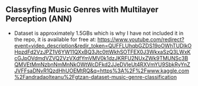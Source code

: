 ## Classyfing Music Genres with Multilayer Perception (ANN)
 
* Dataset is approximately 1.5GBs which is why I have not included it in the repo, it is available for free at: https://www.youtube.com/redirect?event=video_description&redir_token=QUFFLUhqbGZDS19oOWhTUDlkOHpzdFd2VzJPZ1V6YW11QXxBQ3Jtc0ttWkhSOTFEX0J3WkxaSzQ3LWxKcGJpOVdmdVZVQ2VzVXdfYmVMV0k1dzJKRFU2NUxZWk9TMUNSc3BQMVEtMmNzbnNmMnNkOWtWcDFkd2JJeDVIeUt4RXVmYU9SbkRyYnZJVFFsaDNvR1QzdHhUOEMtRQ&q=https%3A%2F%2Fwww.kaggle.com%2Fandradaolteanu%2Fgtzan-dataset-music-genre-classification
